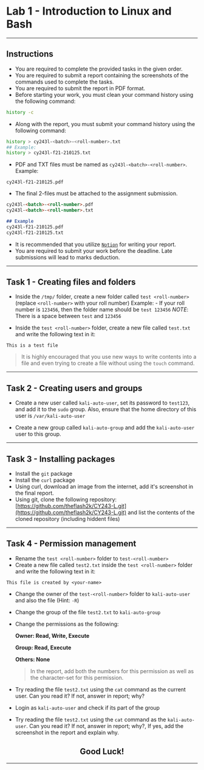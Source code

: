 # Lab 1 - Introduction to Linux and Bash

---

## Instructions

- You are required to complete the provided tasks in the given order.
- You are required to submit a report containing the screenshots of the commands used to complete the tasks.
- You are required to submit the report in PDF format.
- Before starting your work, you must clean your command history using the following command:

```bash
history -c
```

- Along with the report, you must submit your command history using the following command:

```bash
history > cy243l-<batch>-<roll-number>.txt
## Example:
history > cy243l-f21-210125.txt
```

- PDF and TXT files must be named as `cy243l-<batch>-<roll-number>`.
Example:

```text
cy243l-f21-210125.pdf
```

- The final 2-files must be attached to the assignment submission.

```md
cy243l-<batch>-<roll-number>.pdf
cy243l-<batch>-<roll-number>.txt

## Example
cy243l-f21-210125.pdf
cy243l-f21-210125.txt
```

- It is recommended that you utilize [`Notion`](https://notion.so) for writing your report.
- You are required to submit your work before the deadline. Late submissions will lead to marks deduction.

---

## Task 1 - Creating files and folders

- Inside the `/tmp/` folder, create a new folder called `test <roll-number>` (replace `<roll-number>` with your roll number)
    Example:
        - If your roll number is `123456`, then the folder name should be `test 123456`
        *NOTE*: There is a space between `test` and `123456`

- Inside the `test <roll-number>` folder, create a new file called `test.txt` and write the following text in it:

```text
This is a test file
```

> It is highly encouraged that you use new ways to write contents into a file and even trying to create a file without using the `touch` command.

---

## Task 2 - Creating users and groups

- Create a new user called `kali-auto-user`, set its password to `test123`, and add it to the `sudo` group. Also, ensure that the home directory of this user is `/var/kali-auto-user`

- Create a new group called `kali-auto-group` and add the `kali-auto-user` user to this group.

---

## Task 3 - Installing packages

- Install the `git` package
- Install the `curl` package
- Using curl, download an image from the internet, add it's screenshot in the final report.
- Using git, clone the following repository: [https://github.com/theflash2k/CY243-L.git](https://github.com/theflash2k/CY243-L.git) and list the contents of the cloned repository (including hiddent files)

---

## Task 4 - Permission management

- Rename the `test <roll-number>` folder to `test-<roll-number>`
- Create a new file called `test2.txt` inside the `test <roll-number>` folder and write the following text in it:

```text
This file is created by <your-name>
```

- Change the owner of the `test-<roll-number>` folder to `kali-auto-user` and also the file (Hint: `-R`)
- Change the group of the file `test2.txt` to `kali-auto-group`
- Change the permissions as the following:

    **Owner: Read, Write, Execute**
  
    **Group: Read, Execute**
  
    **Others: None**
  
    > In the report, add both the numbers for this permission as well as the character-set for this permission.
- Try reading the file `test2.txt` using the `cat` command as the current user. Can you read it? If not, answer in report; why?
- Login as `kali-auto-user` and check if its part of the group
- Try reading the file `test2.txt` using the `cat` command as the `kali-auto-user`. Can you read it? If not, answer in report; why?, If yes, add the screenshot in the report and explain why.

<h2 style="text-align: center">
    <b>Good Luck!</b>
</h2>

---

